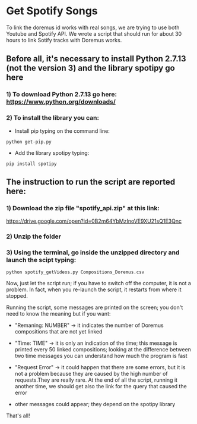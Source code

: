 # Get Spotify Songs
To link the doremus id works with real songs, we are trying to use both Youtube and Spotify API.
We wrote a script that should run for about 30 hours to link Sotify tracks with Doremus works.

## Before all, it's necessary to install Python 2.7.13 (not the version 3) and the library spotipy go here 
### 1) To download Python  2.7.13 go here: https://www.python.org/downloads/
### 2) To install the library you can:
* Install pip typing on the command line:
```
python get-pip.py
```
* Add the library spotipy typing:
```
pip install spotipy
```

## The instruction to run the script are reported here:
### 1) Download the zip file "spotify_api.zip" at this link:
https://drive.google.com/open?id=0B2m64YbMzInoVE9XU21sQ1E3Qnc
### 2) Unzip the folder
### 3) Using the terminal, go inside the unzipped directory and launch the scipt typing:

```
python spotify_getVideos.py Compositions_Doremus.csv
```
Now, just let the script run; if you have to switch off the computer, it is not a problem. In fact, when you re-launch the script, it restarts from where it stopped.

Running the script, some messages are printed on the screen; you don't need to know the meaning but if you want:

* "Remaning: NUMBER" -> it indicates the number of Doremus compositions that are not yet linked

* "Time: TIME" -> it is only an indication of the time; this message is printed every 50 linked compositions; looking at     the difference between two time messages you can understand how much the program is fast

* "Request Error" -> it could happen that there are some errors, but it is not a problem because they are caused by the  high number of requests.They are really rare. At the end of all the script, running it another time, we should get also the link for the query that caused the error

* other messages could appear; they depend on the spotipy library

That's all!
